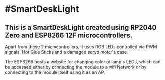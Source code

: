 <h1>#SmartDeskLight</h1>

<h2>This is a SmartDeskLight created using RP2040 Zero and ESP8266 12F microcontrollers.</h2>
<p>Apart from these 2 microcontrollers, it uses RGB LEDs controlled via PWM signals, Hot Glue Sticks
and a damaged servo motor's case.<br></p>

<p>The ESP8266 hosts a website for changing color of lamp's LEDs, which can be accessed either 
  by connecting the module to a wifi Network or by connecting to the
module itself using it as an AP.</p>




